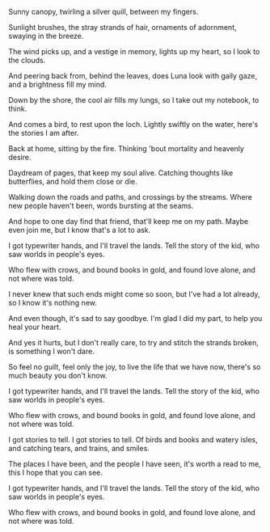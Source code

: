 Sunny canopy,
twirling a silver quill,
between my fingers.

Sunlight brushes,
the stray strands of hair,
ornaments of adornment,
swaying in the breeze.

The wind picks up,
and a vestige in memory,
lights up my heart,
so I look to the clouds.

And peering back from,
behind the leaves, does
Luna look with gaily gaze,
and a brightness fill my mind.

Down by the shore,
the cool air fills my lungs,
so I take out my notebook,
to think.

And comes a bird,
to rest upon the loch.
Lightly swiftly on the water,
here's the stories I am after.

Back at home,
sitting by the fire.
Thinking 'bout mortality
and heavenly desire.

Daydream of pages,
that keep my soul alive.
Catching thoughts like butterflies,
and hold them close or die.

Walking down the roads and paths,
and crossings by the streams.
Where new people haven't been,
words bursting at the seams.

And hope to one day find that friend,
that'll keep me on my path.
Maybe even join me,
but I know that's a lot to ask.

I got typewriter hands,
and I'll travel the lands.
Tell the story of the kid,
who saw worlds in people's eyes.

Who flew with crows,
and bound books in gold,
and found love alone,
and not where was told.

I never knew
that such ends might come so soon,
but I've had a lot already,
so I know it's nothing new.

And even though,
it's sad to say goodbye.
I'm glad I did my part,
to help you heal your heart.

And yes it hurts,
but I don't really care,
to try and stitch the strands broken,
is something I won't dare.

So feel no guilt,
feel only the joy,
to live the life that we have now,
there's so much beauty you don't know.

I got typewriter hands,
and I'll travel the lands.
Tell the story of the kid,
who saw worlds in people's eyes.

Who flew with crows,
and bound books in gold,
and found love alone,
and not where was told.

I got stories to tell.
I got stories to tell.
Of birds and books and watery isles,
and catching tears, and trains, and smiles.

The places I have been,
and the people I have seen,
it's worth a read to me,
this I hope that you can see.

I got typewriter hands,
and I'll travel the lands.
Tell the story of the kid,
who saw worlds in people's eyes.

Who flew with crows,
and bound books in gold,
and found love alone,
and not where was told.